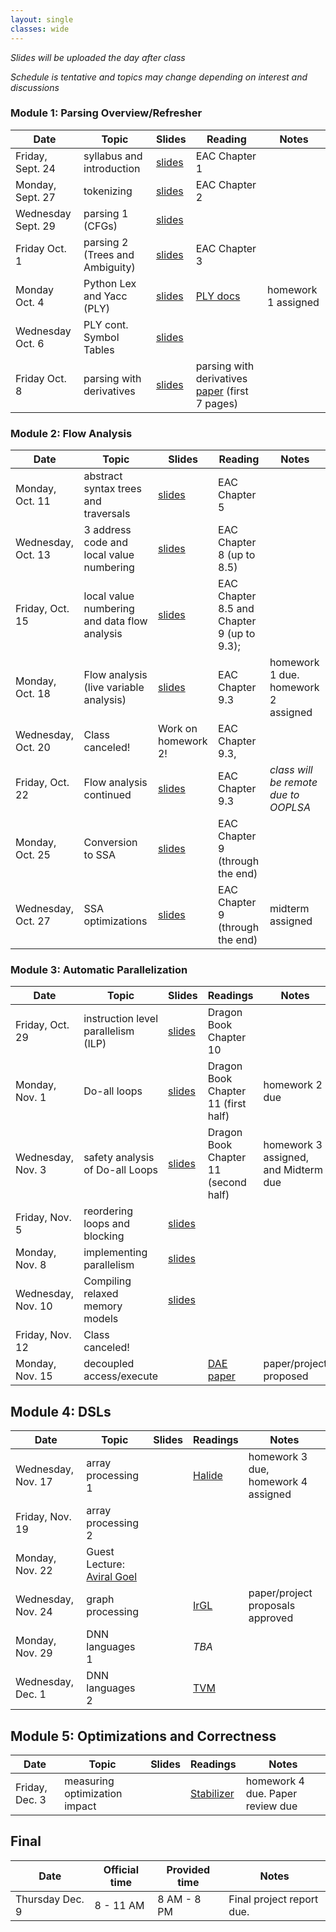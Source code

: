 ```yaml
---
layout: single
classes: wide
---
```


_Slides will be uploaded the day after class_

_Schedule is tentative and topics may change depending on interest and discussions_

### Module 1: Parsing Overview/Refresher

| Date             | Topic    | Slides |   Reading |  Notes 
|------------------|----------|--------|----------------|-
| Friday, Sept. 24     | syllabus and introduction         | [slides](lectures/CSE211Sept24_fa2021.pdf) | EAC Chapter 1 | 
| Monday, Sept. 27     |  tokenizing           | [slides](lectures/CSE211Sept27_fa2021.pdf) | EAC Chapter 2
| Wednesday Sept. 29     | parsing 1 (CFGs)         | [slides](lectures/CSE211Sept29_fa2021.pdf)      | 
| Friday Oct. 1      | parsing 2 (Trees and Ambiguity)         |  [slides](lectures/CSE211Oct1_fa2021.pdf)     | EAC Chapter 3 
| Monday Oct. 4    | Python Lex and Yacc (PLY)        | [slides](lectures/CSE211Oct4_fa2021.pdf)  | [PLY docs](https://www.dabeaz.com/ply/) | homework 1 assigned
| Wednesday Oct. 6 | PLY cont. Symbol Tables | [slides](lectures/CSE211Oct6_fa2021.pdf) | 
| Friday Oct. 8    | parsing with derivatives        | [slides](lectures/CSE211Oct8_fa2021.pdf)  |  parsing with derivatives [paper](https://www.ccs.neu.edu/home/turon/re-deriv.pdf) (first 7 pages) | 

### Module 2: Flow Analysis

| Date             | Topic    | Slides | Reading | Notes
|------------------|----------|--------|----------------|-
| Monday, Oct. 11     | abstract syntax trees and traversals         | [slides](lectures/CSE211Oct11_fa2021.pdf)       |  EAC Chapter 5 
| Wednesday, Oct. 13     |  3 address code and local value numbering        | [slides](lectures/CSE211Oct13_fa2021.pdf)       | EAC Chapter 8 (up to 8.5)
| Friday, Oct. 15     | local value numbering and data flow analysis        |  [slides](lectures/CSE211Oct15_fa2021.pdf)      | EAC Chapter 8.5 and Chapter 9 (up to 9.3); 
| Monday, Oct. 18     | Flow analysis (live variable analysis) |  [slides](lectures/CSE211Oct18_fa2021.pdf)  | EAC Chapter 9.3 | homework 1 due. homework 2 assigned
| Wednesday, Oct. 20    | Class canceled!         |   Work on homework 2!    |  EAC Chapter 9.3, | 
| Friday, Oct. 22     |   Flow analysis continued       |    [slides](lectures/CSE211Oct22_fa2021.pdf)   |  EAC Chapter 9.3 | _class will be remote due to OOPLSA_
| Monday, Oct. 25   | Conversion to SSA  |  [slides](lectures/CSE211Oct25_fa2021.pdf)      | EAC Chapter 9 (through the end) | 
| Wednesday, Oct. 27     | SSA optimizations       |  [slides](lectures/CSE211Oct27_fa2021.pdf)     | EAC Chapter 9 (through the end) | midterm assigned

### Module 3: Automatic Parallelization

| Date             | Topic    | Slides |  Readings | Notes
|------------------|----------|--------|----------------|-
| Friday, Oct. 29   | instruction level parallelism (ILP)  |   [slides](lectures/CSE211Oct29_fa2021.pdf)      | Dragon Book Chapter 10 | 
| Monday, Nov. 1     | Do-all loops         |    [slides](lectures/CSE211Nov1_fa2021.pdf)    | Dragon Book Chapter 11 (first half) | homework 2 due
| Wednesday, Nov. 3     | safety analysis of Do-all Loops         |  [slides](lectures/CSE211Nov3_fa2021.pdf)       |  Dragon Book Chapter 11 (second half) | homework 3 assigned, and Midterm due
| Friday, Nov. 5    | reordering loops and blocking         |  [slides](lectures/CSE211Nov5_fa2021.pdf)      | |  
| Monday, Nov. 8   | implementing parallelism         |   [slides](lectures/CSE211Nov8_fa2021.pdf)    | |  
| Wednesday, Nov. 10   |Compiling relaxed memory models         |   [slides](lectures/CSE211Nov10_fa2021.pdf)     |  
| Friday, Nov. 12   | Class canceled!         |        | 
| Monday, Nov. 15   | decoupled access/execute         |        |  [DAE paper](https://courses.cs.washington.edu/courses/cse590g/04sp/Smith-1982-Decoupled-Access-Execute-Computer-Architectures.pdf) | paper/project proposed


## Module 4: DSLs

| Date             | Topic    | Slides  | Readings | Notes
|------------------|----------|--------|----------------|- 
| Wednesday, Nov. 17  | array processing 1 | | [Halide](http://people.csail.mit.edu/jrk/halide-pldi13.pdf) | homework 3 due, homework 4 assigned
| Friday, Nov. 19   | array processing 2        |        | 
| Monday, Nov. 22    |  Guest Lecture: [Aviral Goel](https://aviral.io/)        | |
| Wednesday, Nov. 24   | graph processing          | | [IrGL](https://cs.rochester.edu/~sree/papers/sree-oopsla2016.pdf)        |  paper/project proposals approved 
| Monday, Nov. 29    | DNN languages 1         | |   _TBA_    | 
| Wednesday, Dec. 1    | DNN languages 2       | |   [TVM](https://arxiv.org/abs/1802.04799)    | 

## Module 5: Optimizations and Correctness

| Date             | Topic    | Slides  | Readings | Notes
|------------------|----------|--------|----------------|- 
| Friday, Dec. 3  | measuring optimization impact     |        | [Stabilizer](https://people.cs.umass.edu/~emery/pubs/stabilizer-asplos13.pdf) | homework 4 due. Paper review due


## Final


| Date             | Official time    | Provided time | Notes
|------------------|----------|--------|----------------
| Thursday Dec. 9     | 8 - 11 AM    | 8 AM - 8 PM      | Final project report due. 
